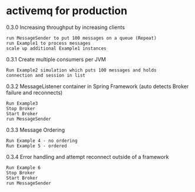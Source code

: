 # activemq for production

0.3.0 Increasing throughput by increasing clients

    run MessageSender to put 100 messages on a queue (Repeat)
    run Example1 to process messages
    scale up additional Example1 instances

0.3.1 Create multiple consumers per JVM

    Run Example2 simulation which puts 100 messages and holds 
    connection and session in list 

0.3.2 MessageListener container in Spring Framework (auto detects Broker failure and reconnects)

    Run Example3
    Stop Broker
    Start Broker
    run MessageSender 

0.3.3 Message Ordering

    Run Example 4 - no ordering
    Run Example 5 - ordered
    
0.3.4 Error handling and attempt reconnect outside of a framework

    Run Example 6
    Stop Broker
    Start Broker
    run MessageSender


